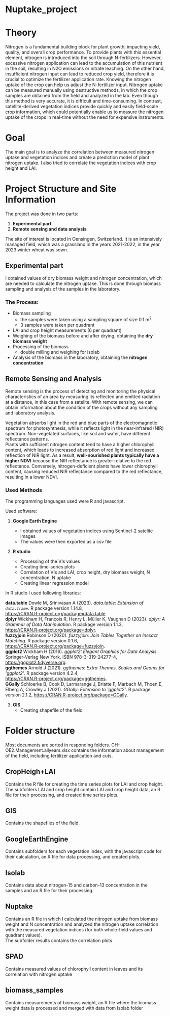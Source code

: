 # Nuptake_project

# Theory
Nitrogen is a fundamental building block for plant growth, impacting yield, quality, and overall crop performance. To provide plants with this essential element, nitrogen is introduced into the soil through N-fertilizers. However, excessive nitrogen application can lead to the accumulation of this nutrient in the soil, resulting in N2O emissions or nitrate leaching. On the other hand, insufficient nitrogen input can lead to reduced crop yield, therefore it is crucial to optimize the fertilizer application rate. Knowing the nitrogen uptake of the crop can help us adjust the N-fertilizer input. Nitrogen uptake can be measured manually using destructive methods, in which the crop samples are obtained from the field and analyzed in the lab. Even though this method is very accurate, it is difficult and time-consuming. In contrast, satellite-derived vegetation indices provide quickly and easily field-scale crop information, which could potentially enable us to measure the nitrogen uptake of the crops in real-time without the need for expensive instruments. 

# Goal
The main goal is to analyze the correlation between measured nitrogen uptake and vegetation indices and create a prediction model of plant nitrogen uptake.
I also tried to correlate the vegetation indices with crop height and LAI.

# Project Structure and Site Information
The project was done in two parts:

1. <b>Experimental part</b>
2. <b>Remote sensing and data analysis</b>

The site of interest is located in Oensingen, Switzerland. It is an intensively managed field, which was a grassland in the years 2021-2022, in the year 2023 winter wheat was sown.

## Experimental part
I obtained values of dry biomass weight and nitrogen concentration, which are needed to calculate the nitrogen uptake. This is done through biomass sampling and analysis of the samples in the laboratory.

### The Process:
+ Biomass sampling
  - the samples were taken using a sampling square of size 0.1 m<sup>2</sup>
  - 3 samples were taken per quadrant
+ LAI and crop height measurements (6 per quadrant)
+ Weighing of the biomass before and after drying, obtaining the <b>dry biomass weight</b>
+ Processing of the biomass
  - double milling and weighing for isolab
+ Analysis of the biomass in the laboratory, obtaining the <b>nitrogen concentration</b>

## Remote Sensing and Analysis
Remote sensing is the process of detecting and monitoring the physical characteristics of an area by measuring its reflected and emitted radiation at a distance, in this case from a satelite. With remote sensing, we can obtain information about the condition of the crops without any sampling and laboratory analysis.

Vegetation absorbs light in the red and blue parts of the electromagnetic spectrum for photosynthesis, while it reflects light in the near-infrared (NIR) spectrum. Non-vegetated surfaces, like soil and water, have different reflectance patterns. <br>
Plants with sufficient nitrogen content tend to have a higher chlorophyll content, which leads to increased absorption of red light and increased reflection of NIR light.
As a result, **well-nourished plants typically have a higher NDVI** because the NIR reflectance is greater relative to the red reflectance.
Conversely, nitrogen-deficient plants have lower chlorophyll content, causing reduced NIR reflectance compared to the red reflectance, resulting in a lower NDVI.

### Used Methods
The programming languages used were R and javascript.

Used software:

1. <b>Google Earth Engine</b>
   - I obtained values of vegetation indices using Sentinel-2 satelite images
   - The values were then exported as a csv file

2. <b>R studio</b>
   - Processing of the VIs values
   - Creating time-series plots
   - Correlation of VIs and LAI, crop height, dry biomass weight, N concentration, N uptake
   - Creating linear regression model

In R studio I used following libraries:

**data.table** Dowle M, Srinivasan A (2023). _data.table: Extension of `data.frame`_. R package version 1.14.8, <br> <https://CRAN.R-project.org/package=data.table> <br>
**dplyr** Wickham H, François R, Henry L, Müller K, Vaughan D (2023). _dplyr: A Grammar of Data Manipulation_. R package version 1.1.3, <br> <https://CRAN.R-project.org/package=dplyr>. <br>
**fuzzyjoin** Robinson D (2020). _fuzzyjoin: Join Tables Together on Inexact Matching_. R package version 0.1.6, <br> <https://CRAN.R-project.org/package=fuzzyjoin>. <br>
**ggplot2** Wickham H (2016). _ggplot2: Elegant Graphics for Data Analysis_. Springer-Verlag New York. ISBN 978-3-319-24277-4, <br> <https://ggplot2.tidyverse.org>. <br>
**ggthemes** Arnold J (2021). _ggthemes: Extra Themes, Scales and Geoms for 'ggplot2'_. R package version 4.2.4, <br> <https://CRAN.R-project.org/package=ggthemes>. <br>
**GGally** Schloerke B, Cook D, Larmarange J, Briatte F, Marbach M, Thoen E, Elberg A, Crowley J (2021). _GGally: Extension to 'ggplot2'_. R package version 2.1.2, <https://CRAN.R-project.org/package=GGally>. <br>
  
3. <b>GIS</b>
   - Creating shapefile of the field

# Folder structure
Most documents are sorted in responding folders. 
CH-OE2.Management.allyears.xlsx contains the information about management of the field, including fertilizer application and cuts.

## CropHeigh+LAI
Contains the R file for creating the time series plots for LAI and crop height. <br>
The subfolders LAI and crop height contain LAI and crop height data, an R file for their processing, and created time series plots.

## GIS
Contains the shapefiles of the field.

## GoogleEarthEngine
Contains subfolders for each vegetation index, with the javascript code for their calculation, an R file for data processing, and created plots.

## Isolab
Contains data about nitrogen-15 and carbon-13 concentration in the samples and an R file for their processing.

## Nuptake
Contains an R file in which I calculated the nitrogen uptake from biomass weight and N concentration and analyzed the nitrogen uptake correlation with the measured vegetation indices (for both whole-field values and quadrant values). <br>
The subfolder results contains the correlation plots

## SPAD
Contains measured values of chlorophyll content in leaves and its correlation with nitrogen uptake

## biomass_samples
Contains measurements of biomass weight, an R file where the biomass weight data is processed and merged with data from Isolab folder
